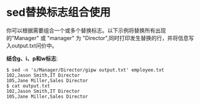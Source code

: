 # sed替换标志组合使用

你可以根据需要组合一个或多个替换标志。以下示例将替换所有出现的"Manager" 或
"manager" 为 "Director",同时打印发生替换的行，并将信息写入output.txt问价中。

__结合g、i、p和w标志__:

```
$ sed -n 's/Manager/Director/gipw output.txt' employee.txt
102,Jason Smith,IT Director
105,Jane Miller,Sales Director
$ cat output.txt
102,Jason Smith,IT Director
105,Jane Miller,Sales Director
```
